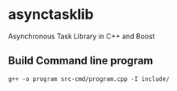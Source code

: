 # asynctasklib
Asynchronous Task Library in C++ and Boost

## Build Command line program
```
g++ -o program src-cmd/program.cpp -I include/
```
